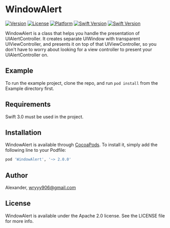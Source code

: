 # WindowAlert

[![Version](https://img.shields.io/cocoapods/v/WindowAlert.svg?style=flat)](http://cocoapods.org/pods/WindowAlert)
[![License](https://img.shields.io/cocoapods/l/WindowAlert.svg?style=flat)](http://cocoapods.org/pods/WindowAlert)
[![Platform](https://img.shields.io/cocoapods/p/WindowAlert.svg?style=flat)](http://cocoapods.org/pods/WindowAlert)
[![Swift Version](https://img.shields.io/badge/Swift-2.2-F16D39.svg?style=flat)](https://developer.apple.com/swift)
[![Swift Version](https://img.shields.io/badge/Swift-3.0-F16D39.svg?style=flat)](https://developer.apple.com/swift)

WindowAlert is a class that helps you handle the presentation of UIAlertController. It creates separate UIWindow with transparent UIViewController, and presents it on top of that UIViewController, so you don't have to worry about looking for a view controller to present your UIAlertController on.

## Example

To run the example project, clone the repo, and run `pod install` from the Example directory first.

## Requirements
Swift 3.0 must be used in the project.

## Installation

WindowAlert is available through [CocoaPods](http://cocoapods.org). To install
it, simply add the following line to your Podfile:

```ruby
pod 'WindowAlert', '~> 2.0.0'
```

## Author

Alexander, wryyy906@gmail.com

## License

WindowAlert is available under the Apache 2.0 license. See the LICENSE file for more info.

